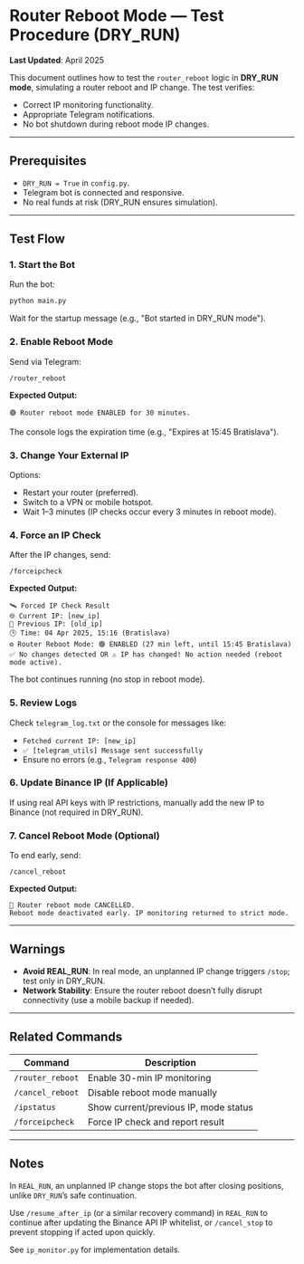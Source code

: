 # Router Reboot Mode — Test Procedure (DRY_RUN)

**Last Updated**: April 2025

This document outlines how to test the `router_reboot` logic in **DRY_RUN mode**, simulating a router reboot and IP change. The test verifies:

- Correct IP monitoring functionality.
- Appropriate Telegram notifications.
- No bot shutdown during reboot mode IP changes.

---

## Prerequisites

- `DRY_RUN = True` in `config.py`.
- Telegram bot is connected and responsive.
- No real funds at risk (DRY_RUN ensures simulation).

---

## Test Flow

### 1. Start the Bot

Run the bot:

```bash
python main.py
```

Wait for the startup message (e.g., "Bot started in DRY_RUN mode").

### 2. Enable Reboot Mode

Send via Telegram:

```
/router_reboot
```

**Expected Output:**

```
🟢 Router reboot mode ENABLED for 30 minutes.
```

The console logs the expiration time (e.g., "Expires at 15:45 Bratislava").

### 3. Change Your External IP

Options:

- Restart your router (preferred).
- Switch to a VPN or mobile hotspot.
- Wait 1–3 minutes (IP checks occur every 3 minutes in reboot mode).

### 4. Force an IP Check

After the IP changes, send:

```
/forceipcheck
```

**Expected Output:**

```
🛰 Forced IP Check Result
🌐 Current IP: [new_ip]
📡 Previous IP: [old_ip]
🕒 Time: 04 Apr 2025, 15:16 (Bratislava)
⚙️ Router Reboot Mode: 🟢 ENABLED (27 min left, until 15:45 Bratislava)
✅ No changes detected OR ⚠️ IP has changed! No action needed (reboot mode active).
```

The bot continues running (no stop in reboot mode).

### 5. Review Logs

Check `telegram_log.txt` or the console for messages like:

- `Fetched current IP: [new_ip]`
- `✅ [telegram_utils] Message sent successfully`
- Ensure no errors (e.g., `Telegram response 400`)

### 6. Update Binance IP (If Applicable)

If using real API keys with IP restrictions, manually add the new IP to Binance (not required in DRY_RUN).

### 7. Cancel Reboot Mode (Optional)

To end early, send:

```
/cancel_reboot
```

**Expected Output:**

```
🔵 Router reboot mode CANCELLED.
Reboot mode deactivated early. IP monitoring returned to strict mode.
```

---

## Warnings

- **Avoid REAL_RUN**: In real mode, an unplanned IP change triggers `/stop`; test only in DRY_RUN.
- **Network Stability**: Ensure the router reboot doesn’t fully disrupt connectivity (use a mobile backup if needed).

---

## Related Commands

| Command          | Description                           |
| ---------------- | ------------------------------------- |
| `/router_reboot` | Enable 30-min IP monitoring           |
| `/cancel_reboot` | Disable reboot mode manually          |
| `/ipstatus`      | Show current/previous IP, mode status |
| `/forceipcheck`  | Force IP check and report result      |

---

## Notes

In `REAL_RUN`, an unplanned IP change stops the bot after closing positions, unlike `DRY_RUN`’s safe continuation.

Use `/resume_after_ip` (or a similar recovery command) in `REAL_RUN` to continue after updating the Binance API IP whitelist, or `/cancel_stop` to prevent stopping if acted upon quickly.

See `ip_monitor.py` for implementation details.
